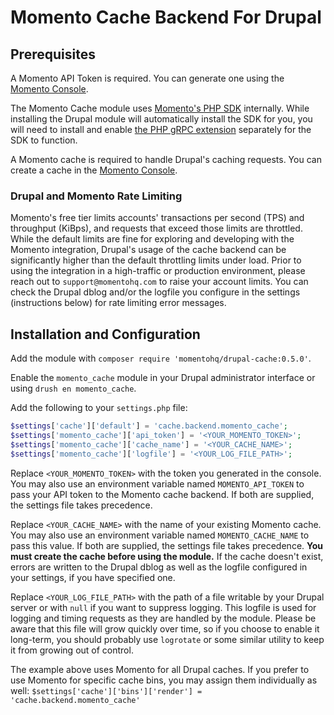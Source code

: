 # Momento Cache Backend For Drupal

## Prerequisites

A Momento API Token is required. You can generate one using the [Momento Console](https://console.gomomento.com/).

The Momento Cache module uses [Momento's PHP SDK](https://docs.momentohq.com/cache/develop/sdks/php) internally. While installing the Drupal module will automatically install the SDK for you, you will need to install and enable [the PHP gRPC extension](https://github.com/grpc/grpc/blob/master/src/php/README.md) separately for the SDK to function.

A Momento cache is required to handle Drupal's caching requests. You can create a cache in the [Momento Console](https://console.gomomento.com/).

### Drupal and Momento Rate Limiting

Momento's free tier limits accounts' transactions per second (TPS) and throughput (KiBps), and requests that exceed those limits are throttled. While the default limits are fine for exploring and developing with the Momento integration, Drupal's usage of the cache backend can be significantly higher than the default throttling limits under load. Prior to using the integration in a high-traffic or production environment, please reach out to `support@momentohq.com` to raise your account limits. You can check the Drupal dblog and/or the logfile you configure in the settings (instructions below) for rate limiting error messages.

## Installation and Configuration

Add the module with `composer require 'momentohq/drupal-cache:0.5.0'`.

Enable the `momento_cache` module in your Drupal administrator interface or using `drush en momento_cache`.  

Add the following to your `settings.php` file: 

```php
$settings['cache']['default'] = 'cache.backend.momento_cache';
$settings['momento_cache']['api_token'] = '<YOUR_MOMENTO_TOKEN>';
$settings['momento_cache']['cache_name'] = '<YOUR_CACHE_NAME>';
$settings['momento_cache']['logfile'] = '<YOUR_LOG_FILE_PATH>';
```

Replace `<YOUR_MOMENTO_TOKEN>` with the token you generated in the console. You may also use an environment variable named `MOMENTO_API_TOKEN` to pass your API token to the Momento cache backend. If both are supplied, the settings file takes precedence.

Replace `<YOUR_CACHE_NAME>` with the name of your existing Momento cache. You may also use an environment variable named `MOMENTO_CACHE_NAME` to pass this value. If both are supplied, the settings file takes precedence. **You must create the cache before using the module.** If the cache doesn't exist, errors are written to the Drupal dblog as well as the logfile configured in your settings, if you have specified one.

Replace `<YOUR_LOG_FILE_PATH>` with the path of a file writable by your Drupal server or with `null` if you want to suppress logging. This logfile is used for logging and timing requests as they are handled by the module. Please be aware that this file will grow quickly over time, so if you choose to enable it long-term, you should probably use `logrotate` or some similar utility to keep it from growing out of control.

The example above uses Momento for all Drupal caches. If you prefer to use Momento for specific cache bins, you may assign them individually as well: `$settings['cache']['bins']['render'] = 'cache.backend.momento_cache'`

